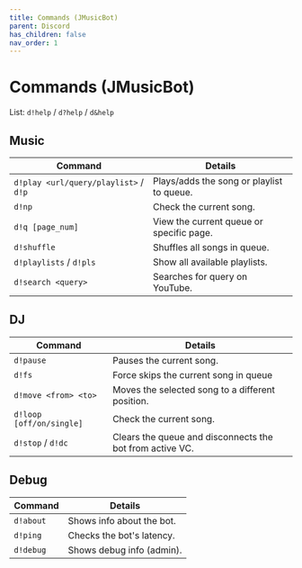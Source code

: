```yaml
---
title: Commands (JMusicBot)
parent: Discord
has_children: false
nav_order: 1
---
```


# Commands (JMusicBot)
List: `d!help` / `d?help` / `d&help`

## Music
| Command                               | Details                                   |
| ------------------------------------- | ----------------------------------------- |
| `d!play <url/query/playlist>` / `d!p` | Plays/adds the song or playlist to queue. |
| `d!np`                                | Check the current song.                   |
| `d!q [page_num]`                      | View the current queue or specific page.  |
| `d!shuffle`                           | Shuffles all songs in queue.              |
| `d!playlists` / `d!pls`               | Show all available playlists.             |
| `d!search <query>`                    | Searches for query on YouTube.            |

## DJ
| Command                  | Details                                                  |
| ------------------------ | -------------------------------------------------------- |
| `d!pause`                | Pauses the current song.                                 |
| `d!fs`                   | Force skips the current song in queue                    |
| `d!move <from> <to>`     | Moves the selected song to a different position.         |
| `d!loop [off/on/single]` | Check the current song.                                  |
| `d!stop` / `d!dc`        | Clears the queue and disconnects the bot from active VC. |

## Debug
| Command   | Details                   |
| --------- | ------------------------- |
| `d!about` | Shows info about the bot. |
| `d!ping`  | Checks the bot's latency. |
| `d!debug` | Shows debug info (admin). |
